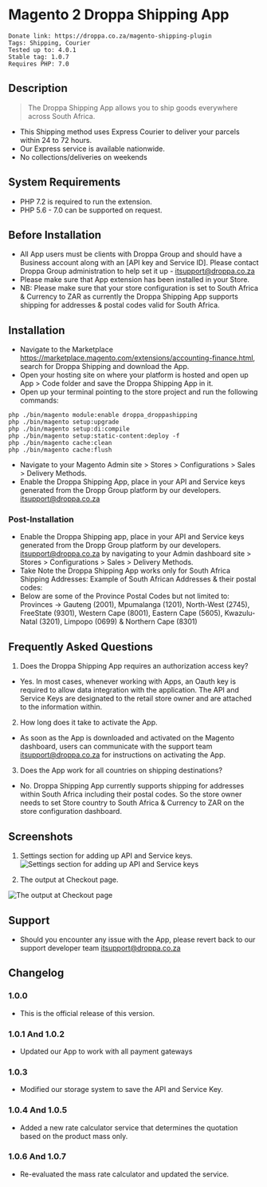 # Magento 2 Droppa Shipping App

```
Donate link: https://droppa.co.za/magento-shipping-plugin
Tags: Shipping, Courier
Tested up to: 4.0.1
Stable tag: 1.0.7
Requires PHP: 7.0
```

## Description

> The Droppa Shipping App allows you to ship goods everywhere across South Africa.
* This Shipping method uses Express Courier to deliver your parcels within 24 to 72 hours.
* Our Express service is available nationwide.
* No collections/deliveries on weekends

## System Requirements

* PHP 7.2 is required to run the extension.
* PHP 5.6 - 7.0 can be supported on request.

## Before Installation

* All App users must be clients with Droppa Group and should have a Business account along with an [API key and Service ID]. Please contact Droppa Group administration to help set it up - itsupport@droppa.co.za
* Please make sure that App extension has been installed in your Store.
* NB: Please make sure that your store configuration is set to South Africa & Currency to ZAR as currently the Droppa Shipping App supports shipping for addresses & postal codes valid for South Africa.

## Installation

* Navigate to the Marketplace https://marketplace.magento.com/extensions/accounting-finance.html, search for Droppa Shipping and download the App.
* Open your hosting site on where your platform is hosted and open up App > Code folder and save the Droppa Shipping App in it.
* Open up your terminal pointing to the store project and run the following commands:

```
php ./bin/magento module:enable droppa_droppashipping
php ./bin/magento setup:upgrade
php ./bin/magento setup:di:compile
php ./bin/magento setup:static-content:deploy -f
php ./bin/magento cache:clean
php ./bin/magento cache:flush
```

* Navigate to your Magento Admin site > Stores > Configurations > Sales > Delivery Methods.
* Enable the Droppa Shipping App, place in your API and Service keys generated from the Dropp Group platform by our developers. itsupport@droppa.co.za

### Post-Installation

* Enable the Droppa Shipping app, place in your API and Service keys generated from the Dropp Group platform by our developers. itsupport@droppa.co.za by navigating to your Admin dashboard site > Stores > Configurations > Sales > Delivery Methods.
* Take Note the Droppa Shipping App works only for South Africa Shipping Addresses: Example of South African Addresses & their postal codes:
* Below are some of the Province Postal Codes but not limited to: Provinces -> Gauteng (2001), Mpumalanga (1201), North-West (2745), FreeState (9301), Western Cape (8001), Eastern Cape (5605), Kwazulu-Natal (3201), Limpopo (0699) & Northern Cape (8301)


## Frequently Asked Questions

1. Does the Droppa Shipping App requires an authorization access key?

- Yes. In most cases, whenever working with Apps, an Oauth key is required to allow data integration with the application. The API and Service Keys are designated to the retail store owner and are attached to the information within.

2. How long does it take to activate the App.

- As soon as the App is downloaded and activated on the Magento dashboard, users can communicate with the support team itsupport@droppa.co.za for instructions on activating the App.

3. Does the App work for all countries on shipping destinations?

- No. Droppa Shipping App currently supports shipping for addresses within South Africa including their postal codes. So the store owner needs to set Store country to South Africa & Currency to ZAR on the store configuration dashboard.

## Screenshots

1. Settings section for adding up API and Service keys.
![Settings section for adding up API and Service keys](https://user-images.githubusercontent.com/73278719/112615171-d2b85b00-8e2a-11eb-9edb-63cab4e29ee1.PNG)

2. The output at Checkout page.

![The output at Checkout page](https://user-images.githubusercontent.com/73278719/112615206-dea41d00-8e2a-11eb-8cde-55d04d4bd2a7.PNG)



## Support

* Should you encounter any issue with the App, please revert back to our support developer team itsupport@droppa.co.za

## Changelog

### 1.0.0

* This is the official release of this version.

### 1.0.1 And 1.0.2

* Updated our App to work with all payment gateways

### 1.0.3

* Modified our storage system to save the API and Service Key.

### 1.0.4 And 1.0.5

* Added a new rate calculator service that determines the quotation based on the product mass only.

### 1.0.6 And 1.0.7

* Re-evaluated the mass rate calculator and updated the service.